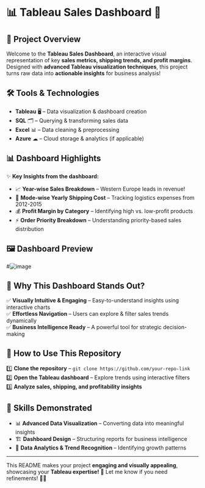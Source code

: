 # 📊 **Tableau Sales Dashboard** 🚀  

## 🎯 **Project Overview**  
Welcome to the **Tableau Sales Dashboard**, an interactive visual representation of key **sales metrics, shipping trends, and profit margins**. Designed with **advanced Tableau visualization techniques**, this project turns raw data into **actionable insights** for business analysis!  

## 🛠 **Tools & Technologies**  
- **Tableau** 🖥️ – Data visualization & dashboard creation  
- **SQL** 🗂 – Querying & transforming sales data  
- **Excel** 📊 – Data cleaning & preprocessing  
- **Azure** ☁ – Cloud storage & analytics (if applicable)  

## 📊 **Dashboard Highlights**  
✨ **Key Insights from the dashboard:**  
- 📈 **Year-wise Sales Breakdown** – Western Europe leads in revenue!  
- 🚚 **Mode-wise Yearly Shipping Cost** – Tracking logistics expenses from 2012-2015  
- 💰 **Profit Margin by Category** – Identifying high vs. low-profit products  
- ⚡ **Order Priority Breakdown** – Understanding priority-based sales distribution  

## 🖼 **Dashboard Preview**  
#![image](https://github.com/user-attachments/assets/7d84508b-884e-4e22-84f1-9ff1bf4d71a2)
 

## 🎨 **Why This Dashboard Stands Out?**  
✅ **Visually Intuitive & Engaging** – Easy-to-understand insights using interactive charts  
✅ **Effortless Navigation** – Users can explore & filter sales trends dynamically  
✅ **Business Intelligence Ready** – A powerful tool for strategic decision-making  

## 🚀 **How to Use This Repository**  
1️⃣ **Clone the repository** – `git clone https://github.com/your-repo-link`  
2️⃣ **Open the Tableau dashboard** – Explore trends using interactive filters  
3️⃣ **Analyze sales, shipping, and profitability insights**  

## 🌟 **Skills Demonstrated**  
- 📊 **Advanced Data Visualization** – Converting data into meaningful insights  
- 🏗 **Dashboard Design** – Structuring reports for business intelligence  
- 🔎 **Data Analytics & Trend Recognition** – Identifying growth patterns   

---

This README makes your project **engaging and visually appealing**, showcasing your **Tableau expertise!** 🚀 Let me know if you need refinements! 🎯✨  
